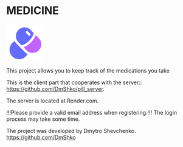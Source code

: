 # MEDICINE 
![My Image](pills-svgrepo-com.svg)
 
This project allows you to keep track of the medications you take

This is the client part that cooperates with the server::
https://github.com/DmShko/pill_server.

The server is located at Render.com.

!!!Please provide a valid email address when registering.!!!
The login process may take some time.

The project was developed by Dmytro Shevchenko.
https://github.com/DmShko
